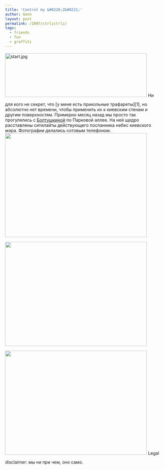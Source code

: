 ```yaml
---
title: 'Control my &#8220;Z&#8221;'
author: Genn
layout: post
permalink: /2007/ctrlzctrlz/
tags:
  - friends
  - fun
  - graffiti
---
```

<img src='http://mega.genn.org/=^_^=/uploads/2007/08/start.jpg' alt='start.jpg' width="460" height="142" style="padding-bottom: 15px;" />  
Ни для кого не секрет, что [у меня есть прикольные трафареты][1], но абсолютно нет времени, чтобы применить их к киевским стенам и другим поверхностям. Примерно месяц назад мы просто так прогулялись с <a href="http://deinde.livejournal.com/" target="_blank">Болтушкиной</a> по Парковой аллее. На ней щедро расставлены ситилайты действующего посланника небес киевского мэра. Фотографии делались сотовым телефоном.  
<!--more-->

  
<img src='http://mega.genn.org/=^_^=/uploads/2007/08/1.jpg' width="460" height="338" style="padding-bottom: 15px;" />  
<img src='http://mega.genn.org/=^_^=/uploads/2007/08/2.jpg' width="460" height="338" style="padding-bottom: 15px;" />  
<img src='http://mega.genn.org/=^_^=/uploads/2007/08/3.jpg' width="460" height="338" style="padding-bottom: 15px;" />  
Legal disclaimer: мы ни при чем, оно само.

 [1]: http://mega.genn.org/2007/07/29/copypaste/